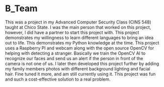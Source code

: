 # B_Team

This was a project in my Advanced Computer Security Class (CINS 548) taught at Chico State. I was the main person that worked on this project, however, I did have a partner to start this project with. This project demonstrates my willingness to learn different languages to bring an idea out to life. This demonstrates my Python knowledge at the time. This project uses a Raspberry PI and webcam along with the open source OpenCV for helping with detecting a stranger. Basically we train the OpenCV AI to recognize our faces and send us an alert if the person in front of the camera is not one of us. I later then developed this project further by adding my family members photos with different background lighting and facial hair. Fine tuned it more, and am still currently using it. This project was fun and such a cost-effective solution to a real problem.  

